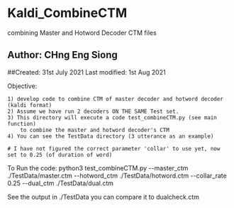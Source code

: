 # Kaldi_CombineCTM
 combining Master and Hotword Decoder CTM files

## Author: CHng Eng Siong
##Created: 31st July 2021
Last modified: 1st Aug 2021

Objective:

    1) develop code to combine CTM of master decoder and hotword decoder (kaldi format)
    2) Assume we have run 2 decoders ON THE SAME Test set.
    3) This directory will execute a code test_combineCTM.py (see main function)
        to combine the master and hotword decoder's CTM
    4) You can see the TestData directory (3 utterance as an example)

    # I have not figured the correct parameter 'collar' to use yet, now set to 0.25 (of duration of word)


To Run the code:
python3 test_combineCTM.py --master_ctm ./TestData/master.ctm --hotword_ctm ./TestData/hotword.ctm --collar_rate 0.25 --dual_ctm ./TestData/dual.ctm

See the output in ./TestData
you can compare it to dualcheck.ctm
